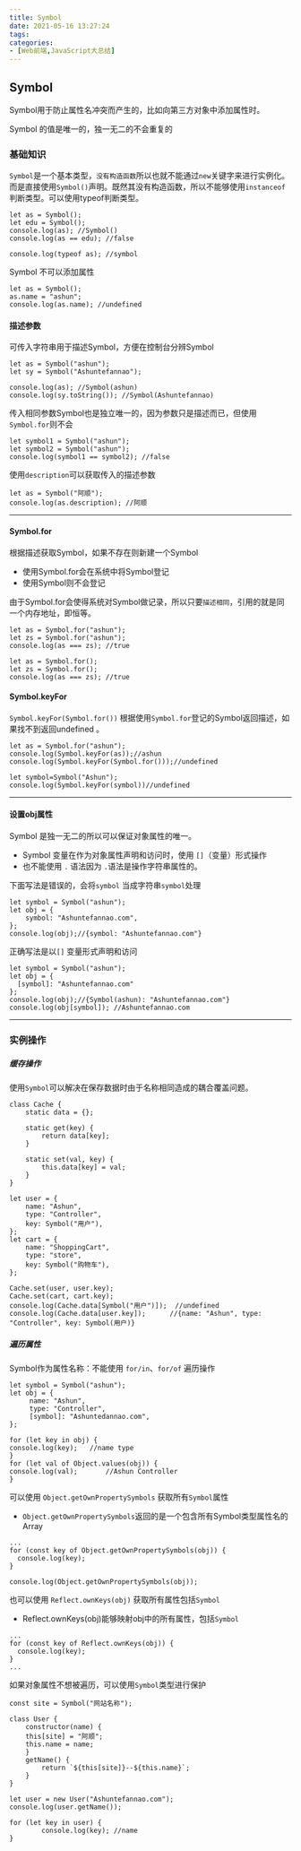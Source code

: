 ```yaml
---
title: Symbol
date: 2021-05-16 13:27:24
tags:
categories:
- [Web前端,JavaScript大总结]
---
```


## Symbol

Symbol用于防止属性名冲突而产生的，比如向第三方对象中添加属性时。

Symbol 的值是唯一的，独一无二的不会重复的



### 基础知识

`Symbol`是一个基本类型，`没有构造函数`所以也就不能通过`new`关键字来进行实例化。而是直接使用`Symbol()`声明。既然其没有构造函数，所以不能够使用`instanceof`判断类型。可以使用typeof判断类型。

```text
let as = Symbol();
let edu = Symbol();
console.log(as); //Symbol()
console.log(as == edu); //false

console.log(typeof as); //symbol
```

Symbol 不可以添加属性

```text
let as = Symbol();
as.name = "ashun";
console.log(as.name); //undefined
```

#### 描述参数

可传入字符串用于描述Symbol，方便在控制台分辨Symbol

```text
let as = Symbol("ashun");
let sy = Symbol("Ashuntefannao");

console.log(as); //Symbol(ashun)
console.log(sy.toString()); //Symbol(Ashuntefannao)
```

传入相同参数Symbol也是独立唯一的，因为参数只是描述而已，但使用 `Symbol.for`则不会

```text
let symbol1 = Symbol("ashun");
let symbol2 = Symbol("ashun");
console.log(symbol1 == symbol2); //false
```

使用`description`可以获取传入的描述参数

```text
let as = Symbol("阿顺");
console.log(as.description); //阿顺
```



----

#### Symbol.for

根据描述获取Symbol，如果不存在则新建一个Symbol

- 使用Symbol.for会在系统中将Symbol登记
- 使用Symbol则不会登记

由于Symbol.for会使得系统对Symbol做记录，所以只要`描述相同`，引用的就是同一个内存地址，即恒等。

```text
let as = Symbol.for("ashun");
let zs = Symbol.for("ashun");
console.log(as === zs); //true
```

```
let as = Symbol.for();
let zs = Symbol.for();
console.log(as === zs); //true
```



#### Symbol.keyFor

`Symbol.keyFor(Symbol.for())` 根据使用`Symbol.for`登记的Symbol返回描述，如果找不到返回undefined 。

```text
let as = Symbol.for("ashun");
console.log(Symbol.keyFor(as));//ashun
console.log(Symbol.keyFor(Symbol.for()));//undefined

let symbol=Symbol("Ashun");
console.log(Symbol.keyFor(symbol))//undefined
```

---

#### 设置obj属性

Symbol 是独一无二的所以可以保证对象属性的唯一。

- Symbol 变量在作为对象属性声明和访问时，使用 `[]`（变量）形式操作
- 也不能使用 `.` 语法因为 `.`语法是操作字符串属性的。

下面写法是错误的，会将`symbol` 当成字符串`symbol`处理

```text
let symbol = Symbol("ashun");
let obj = {
	symbol: "Ashuntefannao.com",
};
console.log(obj);//{symbol: "Ashuntefannao.com"}
```

正确写法是以`[]` 变量形式声明和访问

```text
let symbol = Symbol("ashun");
let obj = {
  [symbol]: "Ashuntefannao.com"
};
console.log(obj);//{Symbol(ashun): "Ashuntefannao.com"}
console.log(obj[symbol]); //Ashuntefannao.com
```



---

### 实例操作

##### **缓存操作**

使用`Symbol`可以解决在保存数据时由于名称相同造成的耦合覆盖问题。

```text
class Cache {
	static data = {};
	
	static get(key) {
		return data[key];
	}
	
	static set(val, key) {
		this.data[key] = val;
	}	
}

let user = {
	name: "Ashun",
	type: "Controller",
	key: Symbol("用户"),
};
let cart = {
	name: "ShoppingCart",
	type: "store",
	key: Symbol("购物车"),
};

Cache.set(user, user.key);
Cache.set(cart, cart.key);
console.log(Cache.data[Symbol("用户")]);	//undefined
console.log(Cache.data[user.key]);		//{name: "Ashun", type: "Controller", key: Symbol(用户)}
```



##### 遍历属性

Symbol作为属性名称：不能使用 `for/in`、`for/of` 遍历操作

```text
let symbol = Symbol("ashun");
let obj = {
	 name: "Ashun",
	 type: "Controller",
	 [symbol]: "Ashuntedannao.com",
};

for (let key in obj) {
console.log(key);   //name type
}
for (let val of Object.values(obj)) {
console.log(val);		//Ashun Controller
}
```

可以使用 `Object.getOwnPropertySymbols` 获取所有`Symbol`属性

* `Object.getOwnPropertySymbols`返回的是一个包含所有Symbol类型属性名的Array

```text
...
for (const key of Object.getOwnPropertySymbols(obj)) {
  console.log(key);
}

console.log(Object.getOwnPropertySymbols(obj));
```

也可以使用 `Reflect.ownKeys(obj)` 获取所有属性包括`Symbol`

* Reflect.ownKeys(obj)能够映射obj中的所有属性，包括`Symbol`

```text
...
for (const key of Reflect.ownKeys(obj)) {
  console.log(key);
}
...
```

如果对象属性不想被遍历，可以使用`Symbol`类型进行保护

```text
const site = Symbol("网站名称");

class User {
	constructor(name) {
	this[site] = "阿顺";
	this.name = name;
	}
	getName() {
		return `${this[site]}--${this.name}`;
	}
}

let user = new User("Ashuntefannao.com");
console.log(user.getName());

for (let key in user) {
		console.log(key); //name
}
```

